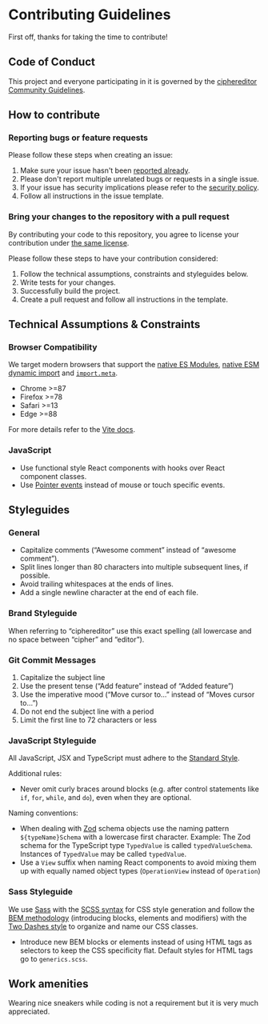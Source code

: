 
# Contributing Guidelines

First off, thanks for taking the time to contribute!

## Code of Conduct

This project and everyone participating in it is governed by the [ciphereditor Community Guidelines](https://ciphereditor.com/community-guidelines).

## How to contribute

### Reporting bugs or feature requests

Please follow these steps when creating an issue:

1. Make sure your issue hasn't been [reported already](https://github.com/wierkstudio/ciphereditor/issues).
2. Please don't report multiple unrelated bugs or requests in a single issue.
3. If your issue has security implications please refer to the [security policy](SECURITY.md).
4. Follow all instructions in the issue template.

### Bring your changes to the repository with a pull request

By contributing your code to this repository, you agree to license your contribution under [the same license](LICENSE.txt).

Please follow these steps to have your contribution considered:

1. Follow the technical assumptions, constraints and styleguides below.
2. Write tests for your changes.
3. Successfully build the project.
4. Create a pull request and follow all instructions in the template.

## Technical Assumptions & Constraints

### Browser Compatibility

We target modern browsers that support the [native ES Modules](https://caniuse.com/es6-module), [native ESM dynamic import](https://caniuse.com/es6-module-dynamic-import) and [`import.meta`](https://caniuse.com/mdn-javascript_statements_import_meta).

- Chrome >=87
- Firefox >=78
- Safari >=13
- Edge >=88

For more details refer to the [Vite docs](https://vitejs.dev/guide/build.html#browser-compatibility).

### JavaScript

- Use functional style React components with hooks over React component classes.
- Use [Pointer events](https://developer.mozilla.org/en-US/docs/web/api/pointer_events) instead of mouse or touch specific events.

## Styleguides

### General

- Capitalize comments (“Awesome comment” instead of “awesome comment”).
- Split lines longer than 80 characters into multiple subsequent lines, if possible.
- Avoid trailing whitespaces at the ends of lines.
- Add a single newline character at the end of each file.

### Brand Styleguide

When referring to “ciphereditor” use this exact spelling (all lowercase and no space between “cipher” and “editor”).

### Git Commit Messages

1. Capitalize the subject line
2. Use the present tense (“Add feature” instead of “Added feature”)
3. Use the imperative mood (“Move cursor to…” instead of “Moves cursor to…”)
4. Do not end the subject line with a period
5. Limit the first line to 72 characters or less

### JavaScript Styleguide

All JavaScript, JSX and TypeScript must adhere to the [Standard Style](https://standardjs.com/).

Additional rules:

- Never omit curly braces around blocks (e.g. after control statements like `if`, `for`, `while`, and `do`), even when they are optional.

Naming conventions:

- When dealing with [Zod](https://github.com/colinhacks/zod) schema objects use the naming pattern `${typeName}Schema` with a lowercase first character. Example: The Zod schema for the TypeScript type `TypedValue` is called `typedValueSchema`. Instances of `TypedValue` may be called `typedValue`.
- Use a `View` suffix when naming React components to avoid mixing them up with equally named object types (`OperationView` instead of `Operation`)

### Sass Styleguide

We use [Sass](https://sass-lang.com/) with the [SCSS syntax](https://sass-lang.com/documentation/syntax#scss) for CSS style generation and follow the [BEM methodology](https://en.bem.info/methodology/) (introducing blocks, elements and modifiers) with the [Two Dashes style](https://en.bem.info/methodology/naming-convention/#two-dashes-style) to organize and name our CSS classes.

- Introduce new BEM blocks or elements instead of using HTML tags as selectors to keep the CSS specificity flat. Default styles for HTML tags go to `generics.scss`.

## Work amenities

Wearing nice sneakers while coding is not a requirement but it is very much appreciated.

